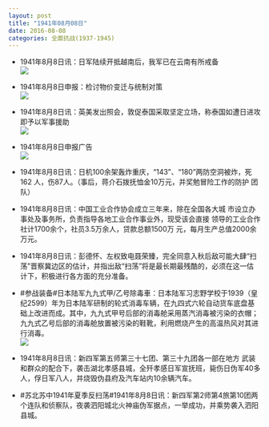 ```yaml
---
layout: post
title: "1941年08月08日"
date: 2016-08-08
categories: 全面抗战(1937-1945)
---
```


<meta name="referrer" content="no-referrer" />

- 1941年8月8日讯：日军陆续开抵越南后，我军已在云南有所戒备 <br/><img src="https://ww4.sinaimg.cn/large/aca367d8jw1f6mqh7rnj8j20i8072gnr.jpg" />

- 1941年8月8日申报：检讨物价变迁与统制对策 <br/><img src="https://ww1.sinaimg.cn/large/aca367d8jw1f6moqans8tj20lw0y7ar0.jpg" />

- 1941年8月8日讯：英美发出照会，敦促泰国采取坚定立场，称泰国如遭日进攻即予以军事援助 <br/><img src="https://ww3.sinaimg.cn/large/aca367d8jw1f6mmzwrle4j204q0dcgm9.jpg" />

- 1941年8月8日申报广告 <br/><img src="https://ww4.sinaimg.cn/large/aca367d8jw1f6ml9oc3d0j20q90hfgsb.jpg" />

- 1941年8月8日讯：日机100余架轰炸重庆，“143”、“180”两防空洞被炸，死162 人，伤87人。（事后，蒋介石拨抚恤金10万元，并奖勉冒险工作的防护 团队） 

- 1941年8月8日讯：中国工业合作协会成立三年来，除在全国各大城 市设立办事处及事务所，负责指导各地工业合作事业外，现受该会直接 领导的工业合作社计1700余个，社员3.5万余人，贷款总额1500万 元，每月生产总值2000余万元。 

- 1941年8月8日讯：彭德怀、左权致电聂荣臻，完全同意入秋后敌可能大肆“扫荡”晋察冀边区的估计，并指出敌“扫荡”将是最长期最残酷的，必须在这一估计下，积极进行各方面的充分准备。 

- #参战装备#日本陆军九九式甲/乙号除毒車：日本陆军习志野学校于1939（皇纪2599）年为日本陆军研制的轮式消毒车辆，在九四式六轮自动货车底盘基础上改进而成。其中，九九式甲号后部的消毒舱采用蒸汽消毒被污染的衣帽；九九式乙号后部的消毒舱放置被污染的鞋靴，利用燃烧产生的高温热风对其进行消毒。 <br/><img src="https://ww1.sinaimg.cn/large/aca367d8jw1f6m3xelz1lj20hn0r0dkw.jpg" />

- 1941年8月8日讯：新四军第五师第三十七团、第三十九团各一部在地方 武装和群众的配合下，袭击湖北孝感县城，全歼孝感日军宣抚班，毙伤日伪军40多人，俘日军八人，并烧毁伪县府及汽车站内10余辆汽车。 

- #苏北苏中1941年夏季反扫荡#1941年8月8日讯：新四军第2师第4旅第10团两个连队和侦察队，夜袭泗阳城北火神庙伪军据点，一举成功，并乘势袭入泗阳县城。 

